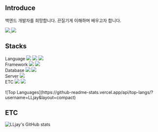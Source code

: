<!--
**LLjay/LLjay** is a ✨ _special_ ✨ repository because its `README.md` (this file) appears on your GitHub profile.

Here are some ideas to get you started:

- 🔭 I’m currently working on ...
- 🌱 I’m currently learning ...
- 👯 I’m looking to collaborate on ...
- 🤔 I’m looking for help with ...
- 💬 Ask me about ...
- 📫 How to reach me: ...
- 😄 Pronouns: ...
- ⚡ Fun fact: ...
-->

## Introduce
백엔드 개발자를 희망합니다. 끈질기게 이해하며 배우고자 합니다.

<div align= "left">
    <div align= "left"> <a href=https://julylee0724.tistory.com/> <img src="https://img.shields.io/badge/Tistory-000000?style=for-the-badge&logo=Tistory&logoColor=white&link=https://julylee0724.tistory.com/"> </a>
         <a href=mailto:julylee0724@gmail.com> <img src="https://img.shields.io/badge/Gmail-EA4335?style=for-the-badge&logo=Gmail&logoColor=white&link=mailto:julylee0724@gmail.com"> </a>
          </div>

## Stacks
<div>
    <div style="margin: 0 auto; text-align: left;" align= "left"> 
      Language <img src="https://img.shields.io/badge/Java-007396?style=for-the-badge&logo=Java&logoColor=white">
                 <img src="https://img.shields.io/badge/Javascript-F7DF1E?style=for-the-badge&logo=Javascript&logoColor=white">
                <img src="https://img.shields.io/badge/HTML5-E34F26?style=for-the-badge&logo=HTML5&logoColor=white"> <br>
      Framework <img src="https://img.shields.io/badge/Spring-6DB33F?style=for-the-badge&logo=Spring&logoColor=white">
                  <img src="https://img.shields.io/badge/Spring Boot-6DB33F?style=for-the-badge&logo=Spring Boot&logoColor=white"> <br>
      Database <img src="https://img.shields.io/badge/postgresql-%23336791.svg?&style=for-the-badge&logo=postgresql&logoColor=white" />
          <img src="https://img.shields.io/badge/Oracle-F80000?style=for-the-badge&logo=Oracle&logoColor=white"> <br>
      Server <img src="https://img.shields.io/badge/Apache Tomcat-F8DC75?style=for-the-badge&logo=Apache Tomcat&logoColor=white"> <br>
      ETC <img src="https://img.shields.io/badge/Git-F05032?style=for-the-badge&logo=Git&logoColor=white">
          <img src="https://img.shields.io/badge/Github-181717?style=for-the-badge&logo=Github&logoColor=white">
          </div>
    </div>
      <br> 
    <div align= "center">  </div> 
    </div>
![Top Languages](https://github-readme-stats.vercel.app/api/top-langs/?username=LLjay&layout=compact)

## ETC
![LLjay's GitHub stats](https://github-readme-stats.vercel.app/api?username=LLjay&show_icons=true&theme=transparent)





    
